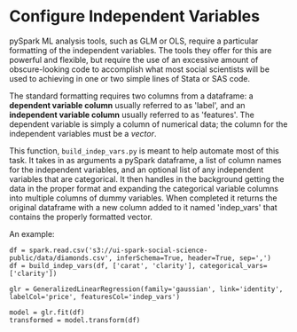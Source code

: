 # Configure Independent Variables
pySpark ML analysis tools, such as GLM or OLS, require a particular formatting of the independent variables.  The tools they offer for this are powerful and flexible, but require the use of an excessive amount of obscure-looking code to accomplish what most social scientists will be used to achieving in one or two simple lines of Stata or SAS code.

The standard formatting requires two columns from a dataframe: a **dependent variable column** usually referred to as 'label', and an **independent variable column** usually referred to as 'features'.  The dependent variable is simply a column of numerical data; the column for the independent variables must be a *vector*.

This function, `build_indep_vars.py` is meant to help automate most of this task.  It takes in as arguments a pySpark dataframe, a list of column names for the independent variables, and an optional list of any independent variables that are categorical.  It then handles in the background getting the data in the proper format and expanding the categorical variable columns into multiple columns of dummy variables.  When completed it returns the original dataframe with a new column added to it named 'indep_vars' that contains the properly formatted vector.  

An example:

`df = spark.read.csv('s3://ui-spark-social-science-public/data/diamonds.csv', inferSchema=True, header=True, sep=',')`  
`df = build_indep_vars(df, ['carat', 'clarity'], categorical_vars=['clarity'])`  

`glr = GeneralizedLinearRegression(family='gaussian', link='identity', labelCol='price', featuresCol='indep_vars')`  
  
`model = glr.fit(df)`  
`transformed = model.transform(df)`  